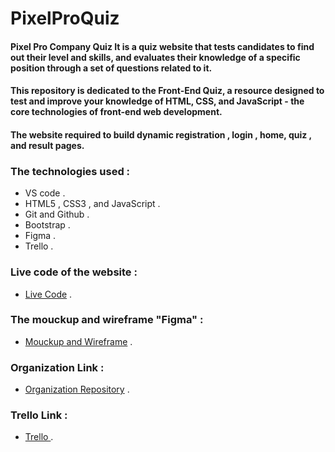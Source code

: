# PixelProQuiz

#### Pixel Pro Company Quiz It is a quiz website that tests candidates to find out their level and skills, and evaluates their knowledge of a specific position through a set of questions related to it.


####  This repository is dedicated to the Front-End Quiz, a resource designed to test and improve your knowledge of HTML, CSS, and JavaScript - the core technologies of front-end web development.


#### The website required to build dynamic registration , login , home, quiz , and result pages.


### The technologies used :

+ VS code .
+ HTML5 , CSS3 , and JavaScript .
+ Git and Github .
+ Bootstrap .
+ Figma .
+ Trello .

### Live code of the website : 

* [Live Code](https://bashar-alamoush.github.io/Organization/) .

 

### The mouckup and wireframe "Figma" :

+ [Mouckup and Wireframe](https://www.figma.com/file/pgVMvWsiZ1bxvDCqm2uXJg/Untitled?node-id=0-1&t=urLG5bMQtyozx5qm-0) .



### Organization Link :

+ [Organization Repository](https://github.com/Bashar-AlAmoush/Organization) .

 

### Trello Link :

+ [Trello ](https://trello.com/b/U8FWfwHG/organization) .